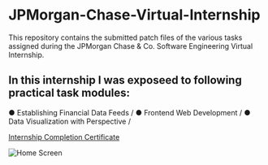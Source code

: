 # JPMorgan-Chase-Virtual-Internship
This repository contains the submitted patch files of the various tasks assigned during the JPMorgan Chase &amp; Co. Software Engineering Virtual Internship.

## In this internship I was exposeed to following practical task modules:
● Establishing Financial Data Feeds /
● Frontend Web Development /
● Data Visualization with Perspective /

[Internship Completion Certificate](https://drive.google.com/file/d/1aZBZjd_VTJNGovepXKiZN8oHbqelLEhd/view)


![Home Screen](https://github.com/utkarshtrivedi56/JPMorgan-and-Chase-Virtual-Internship-tasks/img.jpg)

